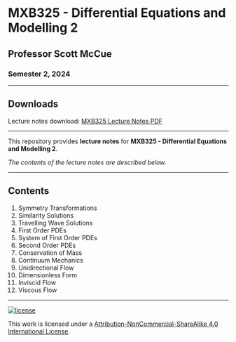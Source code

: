 # MXB325 - Differential Equations and Modelling 2

## Professor Scott McCue

### Semester 2, 2024

---

## Downloads

Lecture notes download: [MXB325 Lecture Notes PDF](https://www.github.com/Tarang74/MXB325/raw/main/MXB325%20Lecture%20Notes.pdf)

---

This repository provides **lecture notes** for **MXB325 - Differential Equations and Modelling 2**.

*The contents of the lecture notes are described below.*

---

## Contents

1. Symmetry Transformations
2. Similarity Solutions
3. Travelling Wave Solutions
4. First Order PDEs
5. System of First Order PDEs
6. Second Order PDEs
7. Conservation of Mass
8. Continuum Mechanics
9. Unidirectional Flow
10. Dimensionless Form
11. Inviscid Flow
12. Viscous Flow

---

[![license](https://forthebadge.com/images/badges/cc-nc-sa.svg)](http://creativecommons.org/licenses/by-nc-sa/4.0/)

This work is licensed under a [Attribution-NonCommercial-ShareAlike 4.0 International License](http://creativecommons.org/licenses/by-nc-sa/4.0/).
